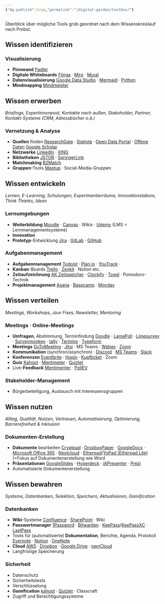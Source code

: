 ```yaml
---
{"dg-publish":true,"permalink":"/digital-garden/toolbox/"}
---
```


Überblick über mögliche Tools grob geordnet nach dem Wissenskreislauf nach Probst.

## Wissen identifizieren

### Visualisierung

- **Pinnwand** [Padlet](https://padlet.com/)
- **Digitale Whiteboards** [Flinga](https://flinga.fi/) &middot; [Miro](https://miro.com/) &middot; [Mural](https://www.mural.co/)
- **Datenvisualisierung** [Google Data Studio](https://lookerstudio.google.com/overview) &middot; [Mermaid](https://mermaid.js.org/) &middot; [Python](https://www.python.org/)
- **Mindmapping** [Mindmeister](https://www.mindmeister.com/de)

## Wissen erwerben

_Briefings, Expertinnenpool, Kontakte nach außen, Stakeholder, Partner, Kontakt-Systeme (CRM, Adressbücher o.ä.)_

### Vernetzung & Analyse

- **Quellen** finden [ResearchGate](https://www.researchgate.net/) &middot; [Statista](https://statista.com/) &middot; [Open Data Portal](https://www.opendataportal.at/) &middot; [Offene Daten](https://www.data.gv.at/) [Google Scholar](https://scholar.google.com/)
- **Netzwerke** [LinkedIn](https://www.linkedin.com/) &middot; [XING](https://www.xing.com/)
- **Bibliotheken** [JSTOR](https://www.jstor.org/) &middot; [SpringerLink](https://link.springer.com/)
- **Matchmaking** [B2Match](https://www.b2match.com/de)
- **Gruppen**-Tools [Meetup](https://www.meetup.com/) &middot; Social-Media-Gruppen

## Wissen entwickeln

_Lernen, E-Learning, Schulungen, Experimentierräume, Innovationslabore, Think Thanks, Ideen_

### Lernumgebungen

 -  **Weiterbildung** [Moodle](https://www.instructure.com/canvas) &middot; [Canvas](https://www.instructure.com/canvas) &middot; Wikis &middot; [Udemy](https://www.udemy.com/) (LMS = Lernmanagementsysteme)
-  **Innovation**
-  **Prototyp**-Entwicklung [Jira](https://jira.atlassian.com/) &middot; [GitLab](https://about.gitlab.com/) &middot; [GitHub](https://github.com/)

### Aufgabenmanagement

-  **Aufgabenmanagement** [Todoist](https://www.todoist.com/) &middot; [Plan.io](https://plan.io/) &middot; [YouTrack](https://www.jetbrains.com/de-de/youtrack/) &middot; 
-  **Kanban**-Boards [Trello](https://trello.com/de) &middot; [Zenkit](https://zenkit.com/de/) &middot; Notion etc.
-  **Zeitaufzeichnung** [AK Zeitspeicher](https://ak-zeitspeicher.at/frontend/#/login) &middot; [Clockify](https://clockify.me/de/) &middot; [Toggl](https://toggl.com/) &middot; Pomodoro-Technik
-  **Projektmanagement** [Asana](https://asana.com/de) &middot; [Basecamp](https://basecamp.com/) &middot; [Monday](https://monday.com/)

## Wissen verteilen

_Meetings, Workshops, Jour Fixes, Newsletter, Mentoring_

### Meetings &middot; Online-Meetings

-  **Umfragen**, Abstimmung, Terminfindung [Doodle](https://doodle.com/de/) &middot; [LamaPoll](https://www.lamapoll.de/) &middot; [Limesurvey](https://www.limesurvey.org/de) &middot; [Surveymonkey](https://de.surveymonkey.com/) &middot; [tally](https://tally.so/) &middot; [Termino](https://www.termino.gv.at/) &middot; [Typeform](https://www.typeform.com/) 
-  **Meetings**  [GoToMeeting](https://www.goto.com/meeting) &middot; [Jitsi](https://jitsi.org/) &middot; MS Teams &middot; [Webex](https://www.webex.com/de/index.html) &middot; [Zoom](https://zoom.us/myhome) 
- **Kommunikation** (synchron/asynchron) &middot; [Discord](https://discord.com/) &middot; [MS Teams](https://www.microsoft.com/de-at/microsoft-teams/log-in) &middot; [Slack](https://slack.com/) 
-  **Konferenzen** [Eventbrite](https://www.eventbrite.at/) &middot; [Hopin](https://hopin.com/) &middot; [Kupfticket](https://kupfticket.com/en) &middot; Zoom
-  **Quiz** [Kahoot](https://kahoot.it/) &middot; [Mentimeter](https://www.mentimeter.com/) &middot; [Quizlet](https://quizlet.com/de)
-  Live-**Feedback** [Mentimenter](https://www.mentimeter.com/) &middot; [PollEV](https://pollev.com/home)

### Stakeholder-Management

-  Bürgerbeteiligung, Austausch mit Interessensgruppen

## Wissen nutzen

_Alltag, Qualität, Nutzen, Vertrauen, Automatisierung, Optimierung, Barrierefreiheit & Inklusion_

### Dokumenten-Erstellung

-  **Dokumente** bearbeiten [Cryptpad](https://cryptpad.fr/) &middot; [DropboxPaper](https://www.dropbox.com/paper/home) &middot;  [GoogleDocs](https://docs.google.com/) &middot; [Microsoft Office 365](https://www.office.com/) &middot;  [Nextcloud](https://nextcloud.com/de/) &middot; [Etherpad](https://etherpad.org/)/[YoPad (Etherpad Lite)](https://yopad.eu/) (=Fokus auf Dokumentenerstellung wie Word
-  **Präsentationen** [GoogleSlides](https://docs.google.com/presentatio) &middot;  [Hyperdeck](https://hyperdeck.io/) &middot; [iAPresenter](https://ia.net/presenter) &middot; [Prezi](https://prezi.com/de/) 
-  Automatisierte Dokumentenerstellung

## Wissen bewahren

_Systeme, Datenbanken, Selektion, Speichern, Aktualisieren, Gamification_

### Datenbanken

-  **Wiki**-Systeme [Confluence](https://www.atlassian.com/de/software/confluence) &middot; [SharePoint](https://www.microsoft.com/de-at/microsoft-365/sharepoint/collaboration) &middot; Wiki
-  **Passwortmanager** [1Password](https://1password.com/) &middot; [Bitwarden](https://bitwarden.com/) &middot; [KeePass](https://keepass.info/)/[KeePassXC](https://keepassxc.org/) &middot; [LastPass](https://www.lastpass.com/) 
-  Tools für (automatisierte) **Dokumentation**, Berichte, Agenda, Protokoll [Evernote](https://evernote.com/de-de) &middot; [Notion](https://www.notion.com/) &middot; [OneNote](https://www.onenote.com/) 
-  **Cloud** [AWS](https://aws.amazon.com/) &middot; [Dropbox](https://www.dropbox.com/home) &middot; [Google Drive](https://drive.google.com/) &middot; [ownCloud](https://owncloud.com/de/)
-  Langfristige Speicherung

### Sicherheit

-  Datenschutz
-  Sicherheitstests
-  Verschlüsselung
-  **Gamification** [kahoot](https://kahoot.it/) &middot; [Quizlet](https://quizlet.com/gb) &middot; Classcraft
-  Zugriff und Berechtigungssysteme